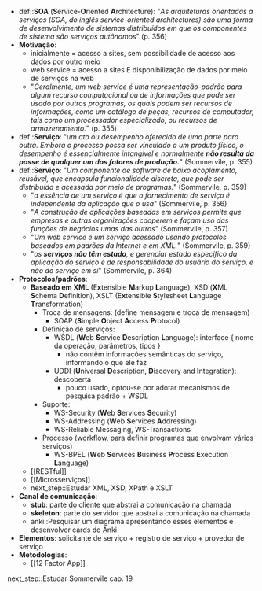 * def::**SOA** (**S**ervice-**O**riented **A**rchitecture): "*As arquiteturas orientadas a serviços (SOA, do inglês service-oriented architectures) são uma forma de desenvolvimento de sistemas distribuídos em que os componentes de sistema são serviços autônomos*" (p. 356)
* **Motivação**: 
	* inicialmente = acesso a sites, sem possibilidade de acesso aos dados por outro meio
	* web service = acesso a sites E disponibilização de dados por meio de serviços na web
	* "*Geralmente, um web service é uma representação-padrão para algum recurso computacional ou de informações que pode ser usado por outros programas, os quais podem ser recursos de informações, como um catálogo de peças, recursos de computador, tais como um processador especializado, ou recursos de armazenamento.*" (p. 355)
* def::**Serviço**: "*um ato ou desempenho oferecido de uma parte para outra. Embora o processo possa ser vinculado a um produto físico, o desempenho é essencialmente intangível e normalmente **não resulta da posse de qualquer um dos fatores de produção.***" (Sommervile, p. 355)
* def::**Serviço**: "*Um componente de software de baixo acoplamento, reusável, que encapsula funcionalidade discreta, que pode ser distribuída e acessada por meio de programas.*" (Sommervile, p. 359)
	* "*a essência de um serviço é que o fornecimento de serviço é independente da aplicação que o usa*" (Sommervile, p. 356)
	* "*A construção de aplicações baseadas em serviços permite que empresas e outras organizações cooperem e façam uso das funções de negócios umas das outras*" (Sommervile, p. 357)
	* "*Um web service é um serviço acessado usando protocolos baseados em padrões da Internet e em XML.*" (Sommervile, p. 359)
	* "*os **serviços não têm estado**, e gerenciar estado específico da aplicação do serviço é de responsabilidade do usuário do serviço, e não do serviço em si*" (Sommervile, p. 364)
* **Protocolos/padrões**: 
	* **Baseado em XML** (E**x**tensible **M**arkup **L**anguage), XSD (**X**ML **S**chema **D**efinition), XSLT (E**x**tensible **S**tylesheet **L**anguage **T**ransformation)
		* Troca de mensagens: (define mensagem e troca de mensagem)
			* SOAP (**S**imple **O**bject **A**ccess **P**rotocol)
		* Definição de serviços:
			* WSDL (**W**eb **S**ervice **D**escription **L**anguage): interface { nome da operação, parâmetros, tipos }
				* não contêm informações semânticas do serviço, informando o que ele faz
			*  UDDI (**U**niversal **D**escription, **D**iscovery and **I**ntegration): descoberta
				* pouco usado, optou-se por adotar mecanismos de pesquisa padrão + WSDL
		* Suporte:
			* WS-Security (**W**eb **S**ervices **S**ecurity)
			* WS-Addressing (**W**eb **S**ervices **A**ddressing)
			* WS-Reliable Messaging, WS-Transactions
		* Processo (workflow, para definir programas que envolvam vários serviços)
			* WS-BPEL (**W**eb **S**ervices **B**usiness **P**rocess **E**xecution **L**anguage)
	* [[RESTful]]
	* [[Microsserviços]]
	* next_step::Estudar XML, XSD, XPath e XSLT
* **Canal de comunicação**:
	* **stub**: parte do cliente que abstrai a comunicação na chamada
	* **skeleton**: parte do servidor que abstrai a comunicação na chamada
	* anki::Pesquisar um diagrama apresentando esses elementos e desenvolver cards do Anki
* **Elementos**: solicitante de serviço + registro de serviço + provedor de serviço
* **Metodologias**:
	* [[12 Factor App]]

next_step::Estudar Sommervile cap. 19
